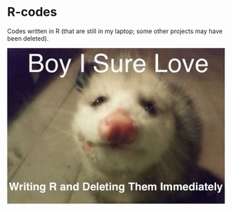 # R-codes
Codes written in R (that are still in my laptop; some other projects may have been deleted).


<p align="center">
  <img src="https://github.com/yierrr/R-codes/blob/main/possum.jpg" />
</p>
